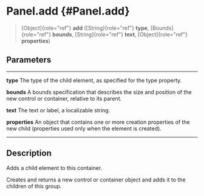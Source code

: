 Panel.add {#Panel.add}
=========

> [Object]{role="ref"} **add** ([String]{role="ref"} **type**,
> [Bounds]{role="ref"} **bounds**, [String]{role="ref"} **text**,
> [Object]{role="ref"} **properties**)

Parameters
----------

  ---------------- --------------------------------------------------------------
  **type**         The type of the child element, as specified for the type
                   property.

  **bounds**       A bounds specification that describes the size and position of
                   the new control or container, relative to its parent.

  **text**         The text or label, a localizable string.

  **properties**   An object that contains one or more creation properties of the
                   new child (properties used only when the element is created).
  ---------------- --------------------------------------------------------------

Description
-----------

Adds a child element to this container.

Creates and returns a new control or container object and adds it to the
children of this group.
